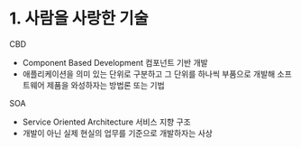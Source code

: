 # 1. 사람을 사랑한 기술

CBD

- Component Based Development 컴포넌트 기반 개발
- 애플리케이션을 의미 있는 단위로 구분하고 그 단위를 하나씩 부품으로 개발해 소프트웨어 제품을 와성하자는 방법론 또는 기법

SOA

- Service Oriented Architecture 서비스 지향 구조
- 개발이 아닌 실제 현실의 업무를 기준으로 개발하자는 사상